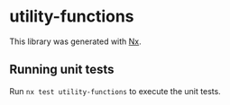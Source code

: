 # utility-functions

This library was generated with [Nx](https://nx.dev).

## Running unit tests

Run `nx test utility-functions` to execute the unit tests.
